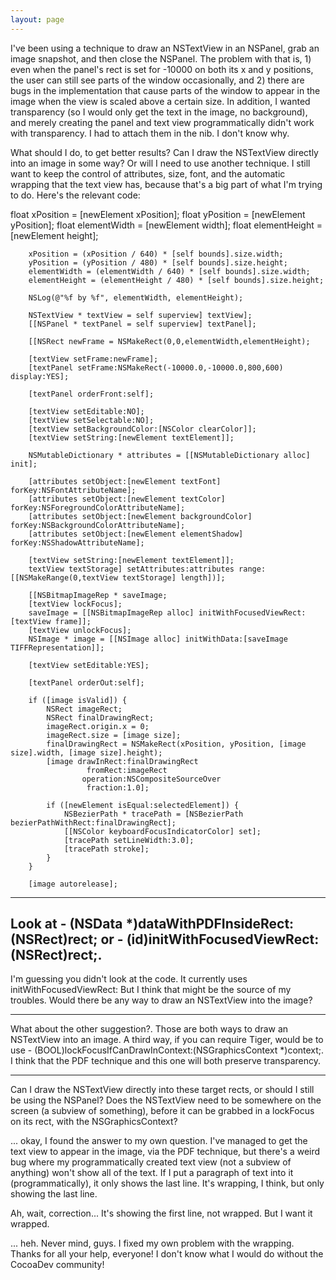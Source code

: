 ```yaml
---
layout: page
---
```


I've been using a technique to draw an NSTextView in an NSPanel, grab an image snapshot, and then close the NSPanel. The problem with that is, 1) even when the panel's rect is set for -10000 on both its x and y positions, the user can still see parts of the window occasionally, and 2) there are bugs in the implementation that cause parts of the window to appear in the image when the view is scaled above a certain size.
In addition, I wanted transparency (so I would only get the text in the image, no background), and merely creating the panel and text view programmatically didn't work with transparency. I had to attach them in the nib. I don't know why.

What should I do, to get better results? Can I draw the NSTextView directly into an image in some way? Or will I need to use another technique. I still want to keep the control of attributes, size, font, and the automatic wrapping that the text view has, because that's a big part of what I'm trying to do. Here's the relevant code:

    

float xPosition = [newElement xPosition];
		float yPosition = [newElement yPosition];
		float elementWidth = [newElement width];
		float elementHeight = [newElement height];
		
		xPosition = (xPosition / 640) * [self bounds].size.width;
		yPosition = (yPosition / 480) * [self bounds].size.height;
		elementWidth = (elementWidth / 640) * [self bounds].size.width;
		elementHeight = (elementHeight / 480) * [self bounds].size.height;
		
		NSLog(@"%f by %f", elementWidth, elementHeight);
		
		NSTextView * textView = self superview] textView];
		[[NSPanel * textPanel = self superview] textPanel];
		
		[[NSRect newFrame = NSMakeRect(0,0,elementWidth,elementHeight);
		
		[textView setFrame:newFrame];
		[textPanel setFrame:NSMakeRect(-10000.0,-10000.0,800,600) display:YES];

		[textPanel orderFront:self];
		
		[textView setEditable:NO];
		[textView setSelectable:NO];
		[textView setBackgroundColor:[NSColor clearColor]];
		[textView setString:[newElement textElement]];
		
		NSMutableDictionary * attributes = [[NSMutableDictionary alloc] init];

		[attributes setObject:[newElement textFont] forKey:NSFontAttributeName];
		[attributes setObject:[newElement textColor] forKey:NSForegroundColorAttributeName];
		[attributes setObject:[newElement backgroundColor] forKey:NSBackgroundColorAttributeName];
		[attributes setObject:[newElement elementShadow] forKey:NSShadowAttributeName];
		
		[textView setString:[newElement textElement]];
		textView textStorage] setAttributes:attributes range:[[NSMakeRange(0,textView textStorage] length])];
		
		[[NSBitmapImageRep * saveImage;
		[textView lockFocus];
		saveImage = [[NSBitmapImageRep alloc] initWithFocusedViewRect:[textView frame]];
		[textView unlockFocus];
		NSImage * image = [[NSImage alloc] initWithData:[saveImage TIFFRepresentation]];

		[textView setEditable:YES];
		
		[textPanel orderOut:self];
		
		if ([image isValid]) {
			NSRect imageRect;
			NSRect finalDrawingRect;
			imageRect.origin.x = 0;
			imageRect.size = [image size];
			finalDrawingRect = NSMakeRect(xPosition, yPosition, [image size].width, [image size].height);
			[image drawInRect:finalDrawingRect
					 fromRect:imageRect
					operation:NSCompositeSourceOver
					 fraction:1.0];
			
			if ([newElement isEqual:selectedElement]) {
				NSBezierPath * tracePath = [NSBezierPath bezierPathWithRect:finalDrawingRect];
				[[NSColor keyboardFocusIndicatorColor] set];
				[tracePath setLineWidth:3.0];
				[tracePath stroke];
			}
		}
		
		[image autorelease];



----
Look at     - (NSData *)dataWithPDFInsideRect:(NSRect)rect; or     - (id)initWithFocusedViewRect:(NSRect)rect;.
----

I'm guessing you didn't look at the code. It currently uses initWithFocusedViewRect:
But I think that might be the source of my troubles. Would there be any way to draw an NSTextView into the image?

----
What about the other suggestion?. Those are both ways to draw an NSTextView into an image. A third way, if you can require Tiger, would be to use     - (BOOL)lockFocusIfCanDrawInContext:(NSGraphicsContext *)context;. I think that the PDF technique and this one will both preserve transparency.

----

Can I draw the NSTextView directly into these target rects,  or should I still be using the NSPanel? Does the NSTextView need to be somewhere on the screen (a subview of something), before it can be grabbed in a lockFocus on its rect, with the NSGraphicsContext?

... okay, I found the answer to my own question. I've managed to get the text view to appear in the image, via the PDF technique, but there's a weird bug where my programmatically created text view (not a subview of anything) won't show all of the text. If I put a paragraph of text into it (programmatically), it only shows the last line. It's wrapping, I think, but only showing the last line.

Ah, wait, correction... It's showing the first line, not wrapped. But I want it wrapped.

... heh. Never mind, guys. I fixed my own problem with the wrapping. Thanks for all your help, everyone! I don't know what I would do without the CocoaDev community!
